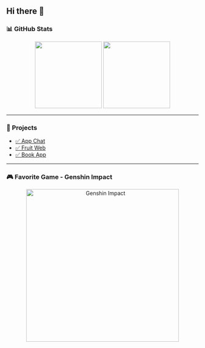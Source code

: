 ## Hi there 👋

<!--
**luunguyenthanhvu/luunguyenthanhvu** is a ✨ _special_ ✨ repository because its `README.md` (this file) appears on your GitHub profile.

Here are some ideas to get you started:

- 🔭 I’m currently working on ...
- 🌱 I’m currently learning microservice with spring boot
- 👯 I’m looking to collaborate on ...
- 🤔 I’m looking for help with ...
- 💬 Ask me about ...
- 📫 How to reach me: ...
- 😄 Pronouns: ...
- ⚡ Fun fact: ...
-->

### 📊 GitHub Stats
<p align="center">
  <img src="https://github-readme-stats.vercel.app/api?username=luunguyenthanhvu&show_icons=true&theme=tokyonight" height="175">
  <img src="https://github-readme-stats.vercel.app/api/top-langs/?username=luunguyenthanhvu&layout=compact&theme=tokyonight&langs_count=10" height="175">
</p>

---

### 🚀 Projects
<ul>
  <li><a href="https://github.com/luunguyenthanhvu/AppChat.git">✅ App Chat</a></li>
  <li><a href="https://github.com/luunguyenthanhvu/ThucTapLTWeb.git">✅ Fruit Web</a></li>
  <li><a href="https://github.com/luunguyenthanhvu/BookApp.git">✅ Book App</a></li>
</ul>

---

### 🎮 Favorite Game - Genshin Impact
<p align="center"> 
  <img src="https://wallpapers.com/images/hd/kamisato-ayaka-from-genshin-impact-aesthetic-1lrp6buunabrk6pp.jpg" alt="Genshin Impact" width="400"/> 
</p>


